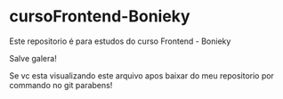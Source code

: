 # cursoFrontend-Bonieky
Este repositorio é para estudos do curso Frontend - Bonieky

Salve galera!

Se vc esta visualizando este arquivo apos baixar do meu repositorio por commando no git parabens!
